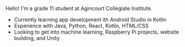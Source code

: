 Hello! I'm a grade 11 student at Agincourt Collegiate Institute. 
* Currently learning app development ith Android Studio in Kotlin
* Experience with Java, Python, React, Kotlin, HTML/CSS
* Looking to get into machine learning, Raspberry Pi projects, website building, and Unity
